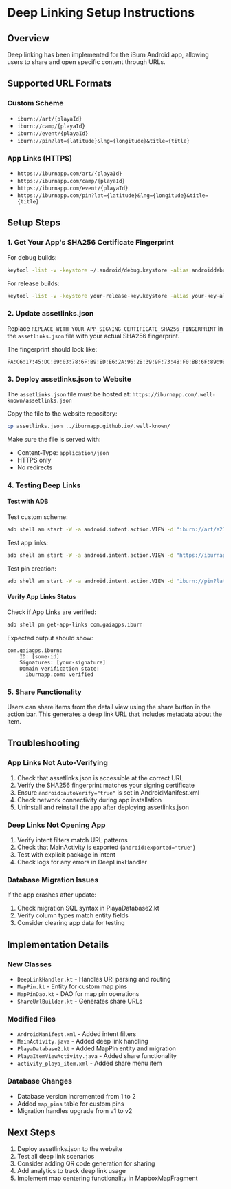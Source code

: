 # Deep Linking Setup Instructions

## Overview
Deep linking has been implemented for the iBurn Android app, allowing users to share and open specific content through URLs.

## Supported URL Formats

### Custom Scheme
- `iburn://art/{playaId}`
- `iburn://camp/{playaId}`
- `iburn://event/{playaId}`
- `iburn://pin?lat={latitude}&lng={longitude}&title={title}`

### App Links (HTTPS)
- `https://iburnapp.com/art/{playaId}`
- `https://iburnapp.com/camp/{playaId}`
- `https://iburnapp.com/event/{playaId}`
- `https://iburnapp.com/pin?lat={latitude}&lng={longitude}&title={title}`

## Setup Steps

### 1. Get Your App's SHA256 Certificate Fingerprint

For debug builds:
```bash
keytool -list -v -keystore ~/.android/debug.keystore -alias androiddebugkey -storepass android -keypass android | grep SHA256
```

For release builds:
```bash
keytool -list -v -keystore your-release-key.keystore -alias your-key-alias | grep SHA256
```

### 2. Update assetlinks.json

Replace `REPLACE_WITH_YOUR_APP_SIGNING_CERTIFICATE_SHA256_FINGERPRINT` in the `assetlinks.json` file with your actual SHA256 fingerprint.

The fingerprint should look like:
```
FA:C6:17:45:DC:09:03:78:6F:B9:ED:E6:2A:96:2B:39:9F:73:48:F0:BB:6F:89:9B:83:32:66:75:91:03:3B:9C
```

### 3. Deploy assetlinks.json to Website

The `assetlinks.json` file must be hosted at:
`https://iburnapp.com/.well-known/assetlinks.json`

Copy the file to the website repository:
```bash
cp assetlinks.json ../iburnapp.github.io/.well-known/
```

Make sure the file is served with:
- Content-Type: `application/json`
- HTTPS only
- No redirects

### 4. Testing Deep Links

#### Test with ADB

Test custom scheme:
```bash
adb shell am start -W -a android.intent.action.VIEW -d "iburn://art/a2Id0000000cbObEAI"
```

Test app links:
```bash
adb shell am start -W -a android.intent.action.VIEW -d "https://iburnapp.com/camp/a1XVI000001vN7N"
```

Test pin creation:
```bash
adb shell am start -W -a android.intent.action.VIEW -d "iburn://pin?lat=40.7868&lng=-119.2068&title=Test%20Pin"
```

#### Verify App Links Status

Check if App Links are verified:
```bash
adb shell pm get-app-links com.gaiagps.iburn
```

Expected output should show:
```
com.gaiagps.iburn:
    ID: [some-id]
    Signatures: [your-signature]
    Domain verification state:
      iburnapp.com: verified
```

### 5. Share Functionality

Users can share items from the detail view using the share button in the action bar. This generates a deep link URL that includes metadata about the item.

## Troubleshooting

### App Links Not Auto-Verifying
1. Check that assetlinks.json is accessible at the correct URL
2. Verify the SHA256 fingerprint matches your signing certificate
3. Ensure `android:autoVerify="true"` is set in AndroidManifest.xml
4. Check network connectivity during app installation
5. Uninstall and reinstall the app after deploying assetlinks.json

### Deep Links Not Opening App
1. Verify intent filters match URL patterns
2. Check that MainActivity is exported (`android:exported="true"`)
3. Test with explicit package in intent
4. Check logs for any errors in DeepLinkHandler

### Database Migration Issues
If the app crashes after update:
1. Check migration SQL syntax in PlayaDatabase2.kt
2. Verify column types match entity fields
3. Consider clearing app data for testing

## Implementation Details

### New Classes
- `DeepLinkHandler.kt` - Handles URI parsing and routing
- `MapPin.kt` - Entity for custom map pins
- `MapPinDao.kt` - DAO for map pin operations
- `ShareUrlBuilder.kt` - Generates share URLs

### Modified Files
- `AndroidManifest.xml` - Added intent filters
- `MainActivity.java` - Added deep link handling
- `PlayaDatabase2.kt` - Added MapPin entity and migration
- `PlayaItemViewActivity.java` - Added share functionality
- `activity_playa_item.xml` - Added share menu item

### Database Changes
- Database version incremented from 1 to 2
- Added `map_pins` table for custom pins
- Migration handles upgrade from v1 to v2

## Next Steps

1. Deploy assetlinks.json to the website
2. Test all deep link scenarios
3. Consider adding QR code generation for sharing
4. Add analytics to track deep link usage
5. Implement map centering functionality in MapboxMapFragment